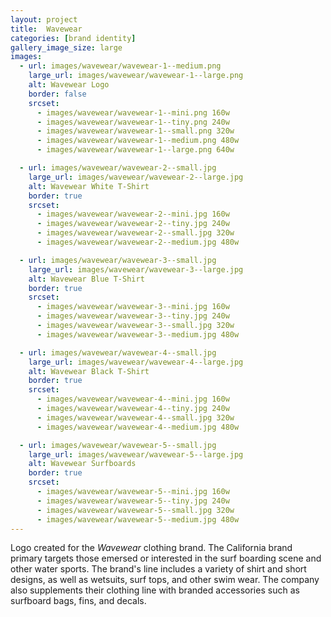 ```yaml
---
layout: project
title:  Wavewear
categories: [brand identity]
gallery_image_size: large
images:
  - url: images/wavewear/wavewear-1--medium.png
    large_url: images/wavewear/wavewear-1--large.png
    alt: Wavewear Logo
    border: false
    srcset:
      - images/wavewear/wavewear-1--mini.png 160w
      - images/wavewear/wavewear-1--tiny.png 240w
      - images/wavewear/wavewear-1--small.png 320w
      - images/wavewear/wavewear-1--medium.png 480w
      - images/wavewear/wavewear-1--large.png 640w

  - url: images/wavewear/wavewear-2--small.jpg
    large_url: images/wavewear/wavewear-2--large.jpg
    alt: Wavewear White T-Shirt
    border: true
    srcset:
      - images/wavewear/wavewear-2--mini.jpg 160w
      - images/wavewear/wavewear-2--tiny.jpg 240w
      - images/wavewear/wavewear-2--small.jpg 320w
      - images/wavewear/wavewear-2--medium.jpg 480w

  - url: images/wavewear/wavewear-3--small.jpg
    large_url: images/wavewear/wavewear-3--large.jpg
    alt: Wavewear Blue T-Shirt
    border: true
    srcset:
      - images/wavewear/wavewear-3--mini.jpg 160w
      - images/wavewear/wavewear-3--tiny.jpg 240w
      - images/wavewear/wavewear-3--small.jpg 320w
      - images/wavewear/wavewear-3--medium.jpg 480w

  - url: images/wavewear/wavewear-4--small.jpg
    large_url: images/wavewear/wavewear-4--large.jpg
    alt: Wavewear Black T-Shirt
    border: true
    srcset:
      - images/wavewear/wavewear-4--mini.jpg 160w
      - images/wavewear/wavewear-4--tiny.jpg 240w
      - images/wavewear/wavewear-4--small.jpg 320w
      - images/wavewear/wavewear-4--medium.jpg 480w

  - url: images/wavewear/wavewear-5--small.jpg
    large_url: images/wavewear/wavewear-5--large.jpg
    alt: Wavewear Surfboards
    border: true
    srcset:
      - images/wavewear/wavewear-5--mini.jpg 160w
      - images/wavewear/wavewear-5--tiny.jpg 240w
      - images/wavewear/wavewear-5--small.jpg 320w
      - images/wavewear/wavewear-5--medium.jpg 480w
---
```


Logo created for the _Wavewear_ clothing brand. The California brand primary targets those emersed or interested in the surf boarding scene and other water sports. The brand's line includes a variety of shirt and short designs, as well as wetsuits, surf tops, and other swim wear. The company also supplements their clothing line with branded accessories such as surfboard bags, fins, and decals.
